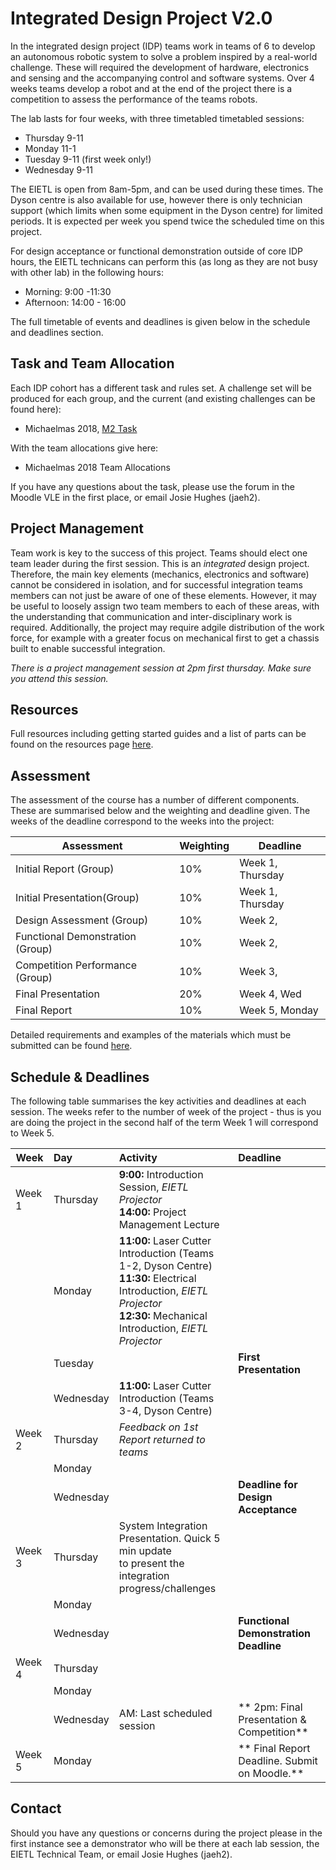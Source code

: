 # Integrated Design Project V2.0

In the integrated design project (IDP) teams work in teams of 6 to develop an autonomous robotic system to solve a problem inspired by a real-world challenge. These will required the development of hardware, electronics and sensing and the accompanying control and software systems.  Over 4 weeks teams develop a robot and at the end of the project there is a competition to assess the performance of the teams robots.

The lab lasts for four weeks, with three timetabled timetabled sessions:

* Thursday 9-11
* Monday 11-1
* Tuesday 9-11 (first week only!)
* Wednesday 9-11

The EIETL is open from 8am-5pm, and can be used during these times. The Dyson centre is also available for use, however there is only technician support (which limits when some equipment in the Dyson centre) for limited periods.  It is expected per week you spend twice the scheduled time on this project.

For design acceptance or functional demonstration outside of core IDP hours, the EIETL technicans can perform this (as long as they are not busy with other lab) in the following hours:

* Morning: 9:00 -11:30
* Afternoon: 14:00 - 16:00

The full timetable of events and deadlines is given below in the schedule and deadlines section.

## Task and Team Allocation

Each IDP cohort has a different task and rules set.  A challenge set will be produced for each group, and the current (and existing challenges can be found here):

* Michaelmas 2018, <a href="m2task.pdf" download>M2 Task</a>

With the team allocations give here:
* Michaelmas 2018 Team Allocations

If you have any questions about the task, please use the forum in the Moodle VLE in the first place, or email Josie Hughes (jaeh2).

## Project Management

Team work is key to the success of this project.  Teams should elect one team leader during the first session. This is an *integrated* design project. Therefore, the main key elements (mechanics, electronics and software) cannot be considered in isolation, and for successful integration teams members can not just be aware of one of these elements.  However, it may be useful to loosely assign two team members to each of these areas, with the understanding that communication and inter-disciplinary work is required. Additionally, the project may require adgile distribution of the work force, for example with a greater focus on mechanical first to get a chassis built to enable successful integration.

*There is a project management session at 2pm first thursday. Make sure you attend this session.*

## Resources

Full resources including getting started guides and a list of parts can be found on the resources page [here](assesment.md).

## Assessment

The assessment of the course has a number of different components. These are summarised below and the weighting and deadline given. The weeks of the deadline correspond to the weeks into the project:

| Assessment     | Weighting | Deadline |
| -------------------------- |:-------------| -------------|
| Initial Report (Group)      | 10%          | Week 1, Thursday|
| Initial Presentation(Group)| 10%          | Week 1, Thursday|
| Design Assessment (Group)  | 10%          | Week 2,         |
| Functional Demonstration (Group)| 10%     | Week 2,         |
| Competition Performance (Group) | 10%     | Week 3,         |
| Final Presentation              | 20%     | Week 4, Wed     |
| Final Report                    | 10%     | Week 5, Monday  |


Detailed requirements and examples of the materials which must be submitted can be found [here](assesment.md).

## Schedule & Deadlines

The following table summarises the key activities and deadlines at each session.  The weeks refer to the number of week of the project - thus is you are doing the project in the second half of the term Week 1 will correspond to Week 5.

| Week    | Day      | Activity  | Deadline |
| -----|:---------| :---------|:---------|
| Week 1  | Thursday |  **9:00:** Introduction Session, *EIETL Projector*   <br />  **14:00:** Project Management Lecture| |
|         | Monday   | **11:00:**  Laser Cutter Introduction (Teams 1-2, Dyson Centre)  <br /> **11:30:**  Electrical Introduction, *EIETL Projector*  <br /> **12:30:**   Mechanical Introduction,  *EIETL Projector*| |
|         | Tuesday  | | **First Presentation** |
|         | Wednesday| **11:00:** Laser Cutter Introduction (Teams 3-4, Dyson Centre)
| Week 2  | Thursday | *Feedback on 1st Report returned to teams*| |
|         | Monday   | | |
|         | Wednesday| | **Deadline for Design Acceptance**|
| Week 3  | Thursday | System Integration Presentation.  Quick 5 min update   <br />  to present the integration progress/challenges| |
|         | Monday   | | |
|         | Wednesday| | **Functional Demonstration Deadline** |
| Week 4  | Thursday | | |
|         | Monday   | | |
|         | Wednesday| AM: Last scheduled session | ** 2pm: Final Presentation & Competition** |
| Week 5  | Monday | | ** Final Report Deadline. Submit on Moodle.** |


## Contact

Should you have any questions or concerns during the project please in the first instance see a demonstrator who will be there at each lab session, the EIETL Technical Team, or email Josie Hughes (jaeh2).

